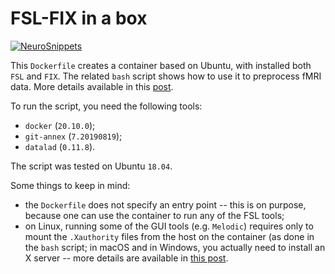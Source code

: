 # FSL-FIX in a box

[![NeuroSnippets](https://img.shields.io/static/v1?label=Neuro&message=Snippets&color=orange)](http://neurosnippets.com/posts/fslfix-in-a-box/#post)

This `Dockerfile` creates a container based on Ubuntu, with installed both `FSL` and `FIX`. The related `bash` script shows how to use it to preprocess fMRI data.  More details available in this [post](http://neurosnippets.com/posts/fslfix-in-a-box/#post).

To run the script, you need the following tools:
* `docker` (`20.10.0`);
* `git-annex` (`7.20190819`);
* `datalad` (`0.11.8`).

The script was tested on Ubuntu `18.04`.

Some things to keep in mind:
* the `Dockerfile` does not specify an entry point -- this is on purpose, because one can use the container to run any of the FSL tools;
* on Linux, running some of the GUI tools (e.g. `Melodic`) requires only to mount the `.Xauthority` files from the host on the container (as done in the `bash` script; in macOS and in Windows, you actually need to install an X server -- more details are available in [this post](https://cuneyt.aliustaoglu.biz/en/running-gui-applications-in-docker-on-windows-linux-mac-hosts/ 'Running GUI applications in Docker on Windows, Linux and Mac hosts').